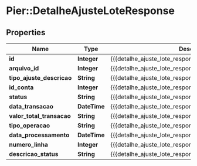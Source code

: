 # Pier::DetalheAjusteLoteResponse

## Properties
Name | Type | Description | Notes
------------ | ------------- | ------------- | -------------
**id** | **Integer** | {{{detalhe_ajuste_lote_response_id_value}}} | [optional] 
**arquivo_id** | **Integer** | {{{detalhe_ajuste_lote_response_arquivoId_value}}} | [optional] 
**tipo_ajuste_descricao** | **String** | {{{detalhe_ajuste_lote_response_idTipoAjuste_value}}} | [optional] 
**id_conta** | **Integer** | {{{detalhe_ajuste_lote_response_idConta_value}}} | [optional] 
**status** | **String** | {{{detalhe_ajuste_lote_response_Status_value}}} | [optional] 
**data_transacao** | **DateTime** | {{{detalhe_ajuste_lote_response_dataTransacao_value}}} | [optional] 
**valor_total_transacao** | **String** | {{{detalhe_ajuste_lote_response_valorTransacao_value}}} | [optional] 
**tipo_operacao** | **String** | {{{detalhe_ajuste_lote_response_tipoRegistro_value}}} | [optional] 
**data_processamento** | **DateTime** | {{{detalhe_ajuste_lote_response_dataProcessamento_value}}} | [optional] 
**numero_linha** | **Integer** | {{{detalhe_ajuste_lote_response_numeroLinha_value}}} | [optional] 
**descricao_status** | **String** | {{{detalhe_ajuste_lote_response_descricaoStatus_value}}} | [optional] 



